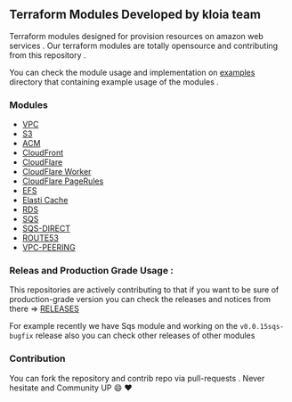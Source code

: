 ## Terraform Modules Developed by kloia team 

Terraform modules designed for provision resources on amazon web services . Our terraform modules are totally opensource and contributing from this repository . 

You can check the module usage and implementation on <a href="./examples">examples<a> directory that containing example usage of the modules . 

### Modules 

*  <a href="./vpc">VPC<a> 
*  <a href="./s3">S3<a> 
*  <a href="./acm">ACM<a> 
*  <a href="./cloudfront">CloudFront<a> 
*  <a href="./cloudflare/">CloudFlare<a> 
*  <a href="./cloudflare-worker/">CloudFlare Worker<a> 
*  <a href="./cloudflare-pagerules/">CloudFlare PageRules<a> 
*  <a href="./efs/">EFS<a> 
*  <a href="./elasticache/">Elasti Cache<a> 
*  <a href="./rds/">RDS<a> 
*  <a href="./sqs/">SQS<a> 
*  <a href="./sqs-direct/">SQS-DIRECT<a> 
*  <a href="./route53/">ROUTE53<a> 
*  <a href="./peering/">VPC-PEERING<a> 

### Releas and Production Grade Usage : 

This repositories are actively contributing to that if you want to be sure of production-grade version you can check the releases and notices from  there => <a href="https://github.com/kloia/terraform-modules/releases">RELEASES</a> 

For example recently we have Sqs module and working on the `v0.0.15sqs-bugfix` release also you can check other releases of other modules 

### Contribution 

You can fork the repository and contrib repo via pull-requests . Never hesitate and Community UP :smile: :heart:

